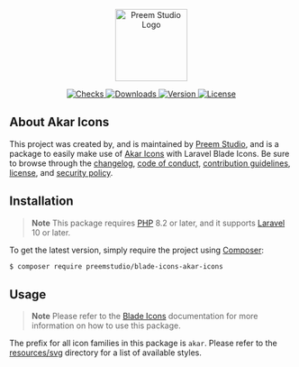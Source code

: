 <p align="center">
    <a href="https://preem.studio" target="_blank">
        <img src="https://raw.githubusercontent.com/PreemStudio/assets/main/logo-text.svg" width="128" alt="Preem Studio Logo" />
    </a>
</p>

<p align="center">
    <a href="https://github.com/PreemStudio/blade-icons-akar-icons/actions">
        <img src="https://badge.sh/github/check-runs/PreemStudio/blade-icons-akar-icons" alt="Checks" />
    </a>
    <a href="https://packagist.org/packages/preemstudio/blade-icons-akar-icons">
        <img src="https://badge.sh/packagist/downloads/PreemStudio/blade-icons-akar-icons" alt="Downloads" />
    </a>
    <a href="https://packagist.org/packages/preemstudio/blade-icons-akar-icons">
        <img src="https://badge.sh/packagist/version/PreemStudio/blade-icons-akar-icons" alt="Version" />
    </a>
    <a href="https://packagist.org/packages/preemstudio/blade-icons-akar-icons">
        <img src="https://badge.sh/packagist/license/PreemStudio/blade-icons-akar-icons" alt="License" />
    </a>
</p>

## About Akar Icons

This project was created by, and is maintained by [Preem Studio](https://github.com/PreemStudio), and is a package to easily make use of [Akar Icons](https://github.com/artcoholic/akar-icons) with Laravel Blade Icons. Be sure to browse through the [changelog](CHANGELOG.md), [code of conduct](.github/CODE_OF_CONDUCT.md), [contribution guidelines](.github/CONTRIBUTING.md), [license](LICENSE), and [security policy](.github/SECURITY.md).

## Installation

> **Note**
> This package requires [PHP](https://www.php.net/) 8.2 or later, and it supports [Laravel](https://laravel.com/) 10 or later.

To get the latest version, simply require the project using [Composer](https://getcomposer.org/):

```bash
$ composer require preemstudio/blade-icons-akar-icons
```

## Usage

> **Note**
> Please refer to the [Blade Icons](https://github.com/PreemStudio/blade-icons) documentation for more information on how to use this package.

The prefix for all icon families in this package is `akar`. Please refer to the [resources/svg](/resources/svg) directory for a list of available styles.
